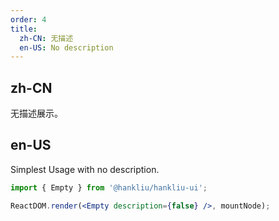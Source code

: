 ```yaml
---
order: 4
title:
  zh-CN: 无描述
  en-US: No description
---
```


## zh-CN

无描述展示。

## en-US

Simplest Usage with no description.

```jsx
import { Empty } from '@hankliu/hankliu-ui';

ReactDOM.render(<Empty description={false} />, mountNode);
```
